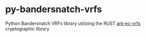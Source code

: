 # py-bandersnatch-vrfs
Python Bandersnatch VRFs library utilizing the RUST [ark-ec-vrfs](https://github.com/davxy/ark-ecvrf) cryptographic library
